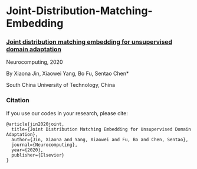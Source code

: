 # Joint-Distribution-Matching-Embedding
### [Joint distribution matching embedding for unsupervised domain adaptation](http://www.sciencedirect.com/science/article/pii/S0925231220309802)
Neurocomputing, 2020

By Xiaona Jin, Xiaowei Yang, Bo Fu, Sentao Chen*

South China University of Technology, China

### Citation
If you use our codes in your research, please cite:

```
@article{jin2020joint,
  title={Joint Distribution Matching Embedding for Unsupervised Domain Adaptation},
  author={Jin, Xiaona and Yang, Xiaowei and Fu, Bo and Chen, Sentao},
  journal={Neurocomputing},
  year={2020},
  publisher={Elsevier}
}
```
